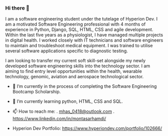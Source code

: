 ### Hi there 👋

I am a software engineering student under the tutelage of Hyperion Dev. I am a motivated Software Engineering professional with 4 months of experience in Python, Django, SQL, HTML, CSS and agile development. Within the last five years as a physiologist, I have managed multiple projects in digital health. I worked closely with IT technicians and software engineers to maintain and troubleshoot medical equipment. I was trained to utilise several software applications specific to diagnostic testing.

I am looking to transfer my current soft skill-set alongside my newly developed software engineering skills into the technology sector. I am aiming to find entry level opportunities within the health, wearable technology, genomic, aviation and aerospace technological sector.

- 🔭 I’m currently in the process of completing the Software Engineering Bootcamp Scholarship.
- 🌱 I’m currently learning python, HTML, CSS and SQL.

- 📫 How to reach me: 
. mhas_0418@outlook.com
. https://www.linkedin.com/in/montasarhamdi/
- Hyperion Dev Portfolio: https://www.hyperiondev.com/portfolio/102666/
